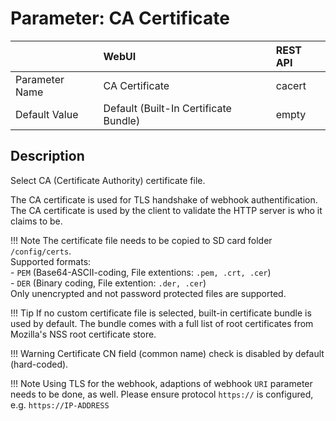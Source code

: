 # Parameter: CA Certificate

|                   | WebUI               | REST API
|:---               |:---                 |:----
| Parameter Name    | CA Certificate      | cacert
| Default Value     | Default (Built-In Certificate Bundle) | empty


## Description

Select CA (Certificate Authority) certificate file.<br>

The CA certificate is used for TLS handshake of webhook authentification. The CA certificate is 
used by the client to validate the HTTP server is who it claims to be.


!!! Note
The certificate file needs to be copied to SD card folder `/config/certs`.<br>
    Supported formats:<br>
    - `PEM` (Base64-ASCII-coding, File extentions: `.pem, .crt, .cer`)<br>
    - `DER` (Binary coding, File extention: `.der, .cer`)<br>
    Only unencrypted and not password protected files are supported.


!!! Tip
    If no custom certificate file is selected, built-in certificate bundle is used by default. 
    The bundle comes with a full list of root certificates from Mozilla's NSS root certificate store. 

  
!!! Warning
    Certificate CN field (common name) check is disabled by default (hard-coded).


!!! Note
    Using TLS for the webhook, adaptions of webhook `URI` parameter needs to be done, as well. Please ensure 
    protocol `https://` is configured, e.g. `https://IP-ADDRESS`
